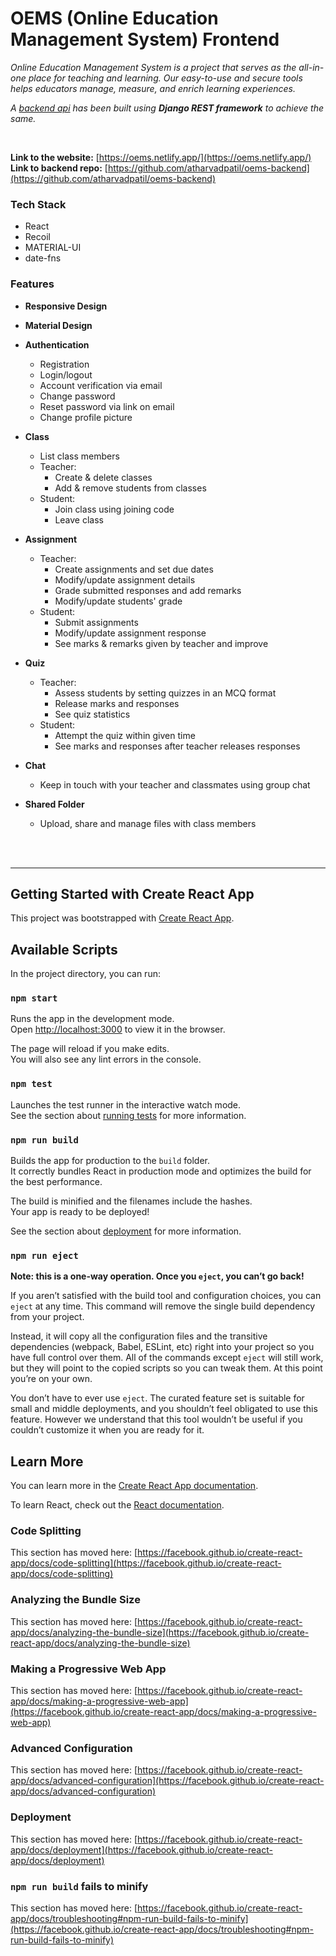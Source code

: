 # OEMS (Online Education Management System) Frontend

_Online Education Management System is a project that serves as the all-in-one place for teaching and learning.
Our easy-to-use and secure tools helps educators manage, measure, and enrich learning experiences._

_A [backend api](https://github.com/atharvadpatil/oems-backend) has been built using **Django REST framework** to achieve the same._

<br/>

**Link to the website:** [https://oems.netlify.app/](https://oems.netlify.app/)
<br/>
**Link to backend repo:** [https://github.com/atharvadpatil/oems-backend](https://github.com/atharvadpatil/oems-backend)


### Tech Stack ###
* React
* Recoil
* MATERIAL-UI
* date-fns


### Features ###
* **Responsive Design**
* **Material Design**
* **Authentication**
  * Registration
  * Login/logout
  * Account verification via email
  * Change password
  * Reset password via link on email
  * Change profile picture

* **Class**
  * List class members
  * Teacher:
    * Create & delete classes
    * Add & remove students from classes
  * Student:
    * Join class using joining code
    * Leave class

* **Assignment**
  * Teacher:
    * Create assignments and set due dates
    * Modify/update assignment details
    * Grade submitted responses and add remarks
    * Modify/update  students' grade
  * Student:
    * Submit assignments
    * Modify/update assignment response
    * See marks & remarks given by teacher and improve

* **Quiz**
  * Teacher:
    * Assess students by setting quizzes in an MCQ format
    * Release marks and responses
    * See quiz statistics
  * Student:
    * Attempt the quiz within given time
    * See marks and responses after teacher releases responses
  
* **Chat**
  * Keep in touch with your teacher and classmates using group chat

* **Shared Folder**
  * Upload, share and manage files with class members
 
<br/>
<br/>

- - - -

## Getting Started with Create React App

This project was bootstrapped with [Create React App](https://github.com/facebook/create-react-app).

## Available Scripts

In the project directory, you can run:

### `npm start`

Runs the app in the development mode.\
Open [http://localhost:3000](http://localhost:3000) to view it in the browser.

The page will reload if you make edits.\
You will also see any lint errors in the console.

### `npm test`

Launches the test runner in the interactive watch mode.\
See the section about [running tests](https://facebook.github.io/create-react-app/docs/running-tests) for more information.

### `npm run build`

Builds the app for production to the `build` folder.\
It correctly bundles React in production mode and optimizes the build for the best performance.

The build is minified and the filenames include the hashes.\
Your app is ready to be deployed!

See the section about [deployment](https://facebook.github.io/create-react-app/docs/deployment) for more information.

### `npm run eject`

**Note: this is a one-way operation. Once you `eject`, you can’t go back!**

If you aren’t satisfied with the build tool and configuration choices, you can `eject` at any time. This command will remove the single build dependency from your project.

Instead, it will copy all the configuration files and the transitive dependencies (webpack, Babel, ESLint, etc) right into your project so you have full control over them. All of the commands except `eject` will still work, but they will point to the copied scripts so you can tweak them. At this point you’re on your own.

You don’t have to ever use `eject`. The curated feature set is suitable for small and middle deployments, and you shouldn’t feel obligated to use this feature. However we understand that this tool wouldn’t be useful if you couldn’t customize it when you are ready for it.

## Learn More

You can learn more in the [Create React App documentation](https://facebook.github.io/create-react-app/docs/getting-started).

To learn React, check out the [React documentation](https://reactjs.org/).

### Code Splitting

This section has moved here: [https://facebook.github.io/create-react-app/docs/code-splitting](https://facebook.github.io/create-react-app/docs/code-splitting)

### Analyzing the Bundle Size

This section has moved here: [https://facebook.github.io/create-react-app/docs/analyzing-the-bundle-size](https://facebook.github.io/create-react-app/docs/analyzing-the-bundle-size)

### Making a Progressive Web App

This section has moved here: [https://facebook.github.io/create-react-app/docs/making-a-progressive-web-app](https://facebook.github.io/create-react-app/docs/making-a-progressive-web-app)

### Advanced Configuration

This section has moved here: [https://facebook.github.io/create-react-app/docs/advanced-configuration](https://facebook.github.io/create-react-app/docs/advanced-configuration)

### Deployment

This section has moved here: [https://facebook.github.io/create-react-app/docs/deployment](https://facebook.github.io/create-react-app/docs/deployment)

### `npm run build` fails to minify

This section has moved here: [https://facebook.github.io/create-react-app/docs/troubleshooting#npm-run-build-fails-to-minify](https://facebook.github.io/create-react-app/docs/troubleshooting#npm-run-build-fails-to-minify)
